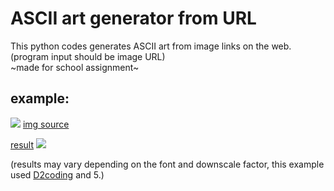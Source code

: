 # ASCII art generator from URL


This python codes generates ASCII art from image links on the web. (program input should be image URL)<br>
~made for school assignment~


example:
---
<img src="https://images.unsplash.com/photo-1575936123452-b67c3203c357?ixlib=rb-4.0.3&ixid=MnwxMjA3fDB8MHxzZWFyY2h8Mnx8aW1hZ2V8ZW58MHx8MHx8&w=1000&q=80"></img>
[img source](https://unsplash.com/ko/%EC%82%AC%EC%A7%84/e616t35Vbeg)

[result](https://github.com/sleepncaffeine/ASCII_art_generator_from_links/blob/main/outputs/2_person_camera.txt)
<img src="https://user-images.githubusercontent.com/101965838/233942801-9e14ad1a-ab8d-4391-a3eb-7de4b315dc69.png"></img>

(results may vary depending on the font and downscale factor, this example used [D2coding](https://github.com/naver/d2codingfont) and 5.)
